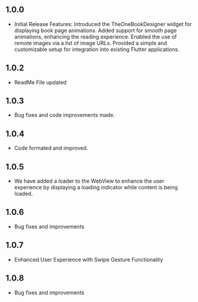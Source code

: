 ## 1.0.0

* Initial Release
  Features:
  Introduced the TheOneBookDesigner widget for displaying book page animations.
  Added support for smooth page animations, enhancing the reading experience.
  Enabled the use of remote images via a list of image URLs.
  Provided a simple and customizable setup for integration into existing Flutter applications.


## 1.0.2

* ReadMe File updated

## 1.0.3

* Bug fixes and code improvements made.

## 1.0.4

* Code formated and improved.

## 1.0.5

* We have added a loader to the WebView to enhance the user experience by displaying a loading indicator while content is being loaded.

## 1.0.6

* Bug fixes and improvements

## 1.0.7

* Enhanced User Experience with Swipe Gesture Functionality

## 1.0.8

* Bug fixes and improvements